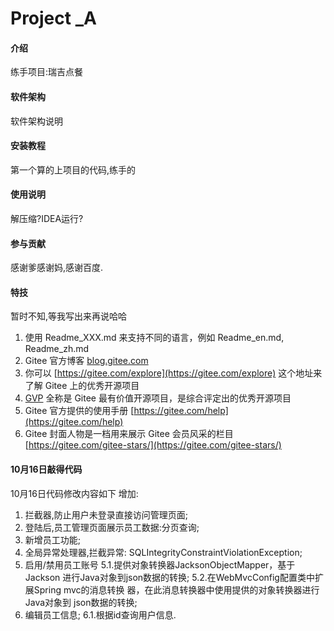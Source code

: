 # Project _A

#### 介绍
练手项目:瑞吉点餐

#### 软件架构
软件架构说明


#### 安装教程

第一个算的上项目的代码,练手的

#### 使用说明

解压缩?IDEA运行?

#### 参与贡献

感谢爹感谢妈,感谢百度.

#### 特技

暂时不知,等我写出来再说哈哈
1.  使用 Readme\_XXX.md 来支持不同的语言，例如 Readme\_en.md, Readme\_zh.md
2.  Gitee 官方博客 [blog.gitee.com](https://blog.gitee.com)
3.  你可以 [https://gitee.com/explore](https://gitee.com/explore) 这个地址来了解 Gitee 上的优秀开源项目
4.  [GVP](https://gitee.com/gvp) 全称是 Gitee 最有价值开源项目，是综合评定出的优秀开源项目
5.  Gitee 官方提供的使用手册 [https://gitee.com/help](https://gitee.com/help)
6.  Gitee 封面人物是一档用来展示 Gitee 会员风采的栏目 [https://gitee.com/gitee-stars/](https://gitee.com/gitee-stars/)

#### 10月16日敲得代码

10月16日代码修改内容如下
增加:
1.  拦截器,防止用户未登录直接访问管理页面;
2.  登陆后,员工管理页面展示员工数据:分页查询;
3.  新增员工功能;
4.  全局异常处理器,拦截异常:
    SQLIntegrityConstraintViolationException;
5.  启用/禁用员工账号
    5.1.提供对象转换器JacksonObjectMapper，基于Jackson  进行Java对象到json数据的转换;
    5.2.在WebMvcConfig配置类中扩展Spring mvc的消息转换   器，在此消息转换器中使用提供的对象转换器进行Java对象到    json数据的转换;
6.  编辑员工信息;
    6.1.根据id查询用户信息.
